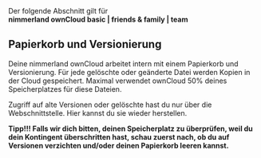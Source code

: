 <div class="alert alert-info">
Der folgende Abschnitt gilt für <br>
<strong>nimmerland ownCloud basic | friends & family | team</strong>
</div>

## Papierkorb und Versionierung
Deine nimmerland ownCloud arbeitet intern mit einem Papierkorb und Versionierung. Für jede gelöschte oder geänderte Datei werden Kopien in der Cloud gespeichert. Maximal verwendet ownCloud 50% deines Speicherplatzes für diese Dateien.

Zugriff auf alte Versionen oder gelöschte hast du nur über die Webschnittstelle. Hier kannst du sie wieder herstellen.

**Tipp!!! Falls wir dich bitten, deinen Speicherplatz zu überprüfen, weil du dein Kontingent überschritten hast, schau zuerst nach, ob du auf Versionen verzichten und/oder deinen Papierkorb leeren kannst.**
